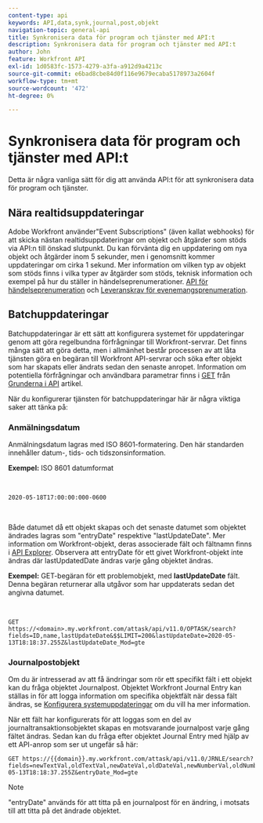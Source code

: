 ```yaml
---
content-type: api
keywords: API,data,synk,journal,post,objekt
navigation-topic: general-api
title: Synkronisera data för program och tjänster med API:t
description: Synkronisera data för program och tjänster med API:t
author: John
feature: Workfront API
exl-id: 1d0583fc-1573-4279-a3fa-a912d9a4213c
source-git-commit: e6bad8cbe84d0f116e9679ecaba5178973a2604f
workflow-type: tm+mt
source-wordcount: '472'
ht-degree: 0%

---
```



# Synkronisera data för program och tjänster med API:t

Detta är några vanliga sätt för dig att använda API:t för att synkronisera data för program och tjänster.

## Nära realtidsuppdateringar

Adobe Workfront använder&quot;Event Subscriptions&quot; (även kallat webhooks) för att skicka nästan realtidsuppdateringar om objekt och åtgärder som stöds via API:n till önskad slutpunkt. Du kan förvänta dig en uppdatering om nya objekt och åtgärder inom 5 sekunder, men i genomsnitt kommer uppdateringar om cirka 1 sekund. Mer information om vilken typ av objekt som stöds finns i vilka typer av åtgärder som stöds, teknisk information och exempel på hur du ställer in händelseprenumerationer. [API för händelseprenumeration](../../wf-api/general/event-subs-api.md) och [Leveranskrav för evenemangsprenumeration](../../wf-api/general/setup-event-sub-endpoint.md).

## Batchuppdateringar

Batchuppdateringar är ett sätt att konfigurera systemet för uppdateringar genom att göra regelbundna förfrågningar till Workfront-servrar. Det finns många sätt att göra detta, men i allmänhet består processen av att låta tjänsten göra en begäran till Workfront API-servrar och söka efter objekt som har skapats eller ändrats sedan den senaste anropet. Information om potentiella förfrågningar och användbara parametrar finns i [GET](../../wf-api/general/api-basics.md#get-behavior) från [Grunderna i API](../../wf-api/general/api-basics.md) artikel.

När du konfigurerar tjänsten för batchuppdateringar här är några viktiga saker att tänka på:

### Anmälningsdatum

Anmälningsdatum lagras med ISO 8601-formatering. Den här standarden innehåller datum-, tids- och tidszonsinformation.

**Exempel:** ISO 8601 datumformat

<!-- [Copy](javascript:void(0);) -->
 
<pre><code>2020-05-18T17:00:00:000-0600</code></pre> 

Både datumet då ett objekt skapas och det senaste datumet som objektet ändrades lagras som &quot;entryDate&quot; respektive &quot;lastUpdateDate&quot;. Mer information om Workfront-objekt, deras associerade fält och fältnamn finns i [API Explorer](../../wf-api/general/api-explorer.md). Observera att entryDate för ett givet Workfront-objekt inte ändras där lastUpdatedDate ändras varje gång objektet ändras.

**Exempel:** GET-begäran för ett problemobjekt, med **lastUpdateDate** fält. Denna begäran returnerar alla utgåvor som har uppdaterats sedan det angivna datumet.

<!-- [Copy](javascript:void(0);) -->
 

```
GET
https://<domain>.my.workfront.com/attask/api/v11.0/OPTASK/search?fields=ID,name,lastUpdateDate&$$LIMIT=200&lastUpdateDate=2020-05-13T18:18:37.255Z&lastUpdateDate_Mod=gte
```

### Journalpostobjekt

Om du är intresserad av att få ändringar som rör ett specifikt fält i ett objekt kan du fråga objektet Journalpost. Objektet Workfront Journal Entry kan ställas in för att logga information om specifika objektfält när dessa fält ändras, se [Konfigurera systemuppdateringar](../../administration-and-setup/set-up-workfront/system-tracked-update-feeds/configure-system-updates.md) om du vill ha mer information.

När ett fält har konfigurerats för att loggas som en del av journaltransaktionsobjektet skapas en motsvarande journalpost varje gång fältet ändras. Sedan kan du fråga efter objektet Journal Entry med hjälp av ett API-anrop som ser ut ungefär så här:

<!-- [Copy](javascript:void(0);) -->

<pre><code>GET https://&#123;&#123;domain&#125;&#125;.my.workfront.com/attask/api/v11.0/JRNLE/search?fields=newTextVal,oldTextVal,newDateVal,oldDateVal,newNumberVal,oldNumberVal,entryDate,objObjCode,objID,fieldName&fieldName=name&objObjCode=OPTASK&entryDate=2020-05-13T18:18:37.255Z&entryDate_Mod=gte</code></pre>

>[!NOTE]
>
>&quot;entryDate&quot; används för att titta på en journalpost för en ändring, i motsats till att titta på det ändrade objektet.
